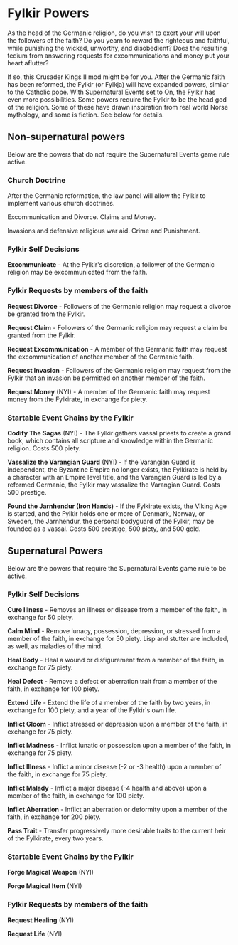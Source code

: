 # Fylkir Powers

As the head of the Germanic religion, do you wish to exert your will upon the followers of the faith? Do you yearn to reward the righteous and faithful, while punishing the wicked, unworthy, and disobedient? Does the resulting tedium from answering requests for excommunications and money put your heart aflutter?

If so, this Crusader Kings II mod might be for you. After the Germanic faith has been reformed, the Fylkir (or Fylkja) will have expanded powers, similar to the Catholic pope. With Supernatural Events set to On, the Fylkir has even more possibilities. Some powers require the Fylkir to be the head god of the religion. Some of these have drawn inspiration from real world Norse mythology, and some is fiction. See below for details.

## Non-supernatural powers
Below are the powers that do not require the Supernatural Events game rule active.  

### Church Doctrine
After the Germanic reformation, the law panel will allow the Fylkir to implement various church doctrines.

Excommunication and Divorce. Claims and Money.

Invasions and defensive religious war aid. Crime and Punishment.

### Fylkir Self Decisions
**Excommunicate** - At the Fylkir's discretion, a follower of the Germanic religion may be excommunicated from the faith.

### Fylkir Requests by members of the faith
**Request Divorce** - Followers of the Germanic religion may request a divorce be granted from the Fylkir.

**Request Claim** - Followers of the Germanic religion may request a claim be granted from the Fylkir.

**Request Excommunication** - A member of the Germanic faith may request the excommunication of another member of the Germanic faith.

**Request Invasion** - Followers of the Germanic religion may request from the Fylkir that an invasion be permitted on another member of the faith.

**Request Money** (NYI) - A member of the Germanic faith may request money from the Fylkirate, in exchange for piety.

### Startable Event Chains by the Fylkir
**Codify The Sagas** (NYI) - The Fylkir gathers vassal priests to create a grand book, which contains all scripture and knowledge within the Germanic religion. Costs 500 piety.  

**Vassalize the Varangian Guard** (NYI) - If the Varangian Guard is independent, the Byzantine Empire no longer exists, the Fylkirate is held by a character with an Empire level title, and the Varangian Guard is led by a reformed Germanic, the Fylkir may vassalize the Varangian Guard. Costs 500 prestige.  

**Found the Jarnhendur (Iron Hands)** - If the Fylkirate exists, the Viking Age is started, and the Fylkir holds one or more of Denmark, Norway, or Sweden, the Jarnhendur, the personal bodyguard of the Fylkir, may be founded as a vassal. Costs 500 prestige, 500 piety, and 500 gold.


## Supernatural Powers
Below are the powers that require the Supernatural Events game rule to be active.  

### Fylkir Self Decisions
**Cure Illness** - Removes an illness or disease from a member of the faith, in exchange for 50 piety.  

**Calm Mind** - Remove lunacy, possession, depression, or stressed from a member of the faith, in exchange for 50 piety. Lisp and stutter are included, as well, as maladies of the mind.   

**Heal Body** - Heal a wound or disfigurement from a member of the faith, in exchange for 75 piety.

**Heal Defect** - Remove a defect or aberration trait from a member of the faith, in exchange for 100 piety.

**Extend Life** - Extend the life of a member of the faith by two years, in exchange for 100 piety, and a year of the Fylkir's own life.  

**Inflict Gloom** - Inflict stressed or depression upon a member of the faith, in exchange for 75 piety.

**Inflict Madness** - Inflict lunatic or possession upon a member of the faith, in exchange for 75 piety.

**Inflict Illness** - Inflict a minor disease (-2 or -3 health) upon a member of the faith, in exchange for 75 piety.

**Inflict Malady** - Inflict a major disease (-4 health and above) upon a member of the faith, in exchange for 100 piety.

**Inflict Aberration** - Inflict an aberration or deformity upon a member of the faith, in exchange for 200 piety.

**Pass Trait** - Transfer progressively more desirable traits to the current heir of the Fylkirate, every two years.

### Startable Event Chains by the Fylkir
**Forge Magical Weapon** (NYI)  

**Forge Magical Item** (NYI)  

### Fylkir Requests by members of the faith
**Request Healing** (NYI)  

**Request Life** (NYI)  
